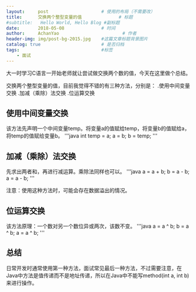 ```yaml
---
layout:     post   				    # 使用的布局（不需要改）
title:      交换两个整型变量的值 				# 标题 
#subtitle:   Hello World, Hello Blog #副标题
date:       2018-05-08 				# 时间
author:     AchanYao 						# 作者
header-img: img/post-bg-2015.jpg 	#这篇文章标题背景图片
catalog: true 						# 是否归档
tags:								#标签
    - 面试
---
```


大一时学习C语言一开始老师就让尝试做交换两个数的值，今天在这里做个总结。

交换两个整型变量的值，目前我觉得不错的有三种方法，分别是：
.使用中间变量交换
.加减（乘除）法交换
.位运算交换

## 使用中间变量交换
该方法先声明一个中间变量temp。将变量a的值赋给temp，将变量b的值赋给a，将temp的值赋给变量b。
'''java
    int temp = a;
    a = b;
    b = temp;
'''

## 加减（乘除）法交换
先求出两者和，再进行减运算。乘除法同样也可以。
'''java
    a = a + b;
    b = a - b;
    a = a - b;
'''

注意：使用这种方法时，可能会存在数据溢出的情况。

## 位运算交换
该方法原理：一个数对另一个数位异或两次，该数不变。
'''java
    a = a ^ b;
    b = a ^ b;
    a = a ^ b;
'''

## 总结
日常开发时通常使用第一种方法，面试常见最后一种方法，不过需要注意，在Java中方法是值传递而不是地址传递，所以在Java中不能写method(int a, int b)来进行操作。